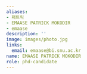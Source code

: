 ```yaml
---
aliases:
- 패트릭
- EMAASE PATRICK MOKODIR
- emaase
description: ''
image: images/photo.jpg
links:
  email: emaase@bi.snu.ac.kr
name: EMAASE PATRICK MOKODIR
role: phd-candidate
---
```


